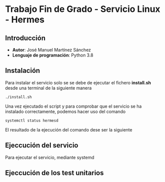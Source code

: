 # Trabajo Fin de Grado - Servicio Linux - Hermes

## Introducción

* **Autor**: José Manuel Martínez Sánchez
* **Lenguaje de programación**: Python 3.8


## Instalación
Para instalar el servicio solo se se debe de ejecutar el fichero **install.sh** desde una terminal de la siguiente manera

```
./install.sh
```

Una vez ejecutado el script y para comprobar que el servicio se ha instalado correctamente, podemos hacer uso del comando
```
systemctl status hermesd
```
El resultado de la ejecución del comando dese ser la siguiente


## Ejeccución del servicio
Para ejecutar el servicio, mediante systemd  


## Ejeccución de los test unitarios